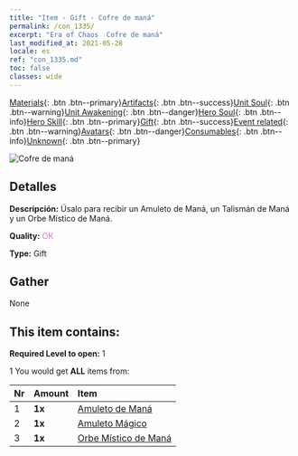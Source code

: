 ```yaml
---
title: "Item - Gift - Cofre de maná"
permalink: /con_1335/
excerpt: "Era of Chaos  Cofre de maná"
last_modified_at: 2021-05-28
locale: es
ref: "con_1335.md"
toc: false
classes: wide
---
```

 [Materials](/ItemsES/){: .btn .btn--primary}[Artifacts](/ItemsES/Artifacts/){: .btn .btn--success}[Unit Soul](/ItemsES/UnitSoul/){: .btn .btn--warning}[Unit Awakening](/ItemsES/UnitAwakening/){: .btn .btn--danger}[Hero Soul](/ItemsES/HeroSoul/){: .btn .btn--info}[Hero Skill](/ItemsES/HeroSkill/){: .btn .btn--primary}[Gift](/ItemsES/Gift/){: .btn .btn--success}[Event related](/ItemsES/Events/){: .btn .btn--warning}[Avatars](/ItemsES/Avatars/){: .btn .btn--danger}[Consumables](/ItemsES/Consumables/){: .btn .btn--info}[Unknown](/ItemsES/Unknown/){: .btn .btn--primary}

 ![Cofre de maná](/images/t/i_906012.png)

## Detalles
 **Descripción:** Úsalo para recibir un Amuleto de Maná, un Talismán de Maná y un Orbe Místico de Maná.

 **Quality:** <span style="color: #DA70D6">OK</span>

 **Type:** Gift

## Gather

  None

## This item contains:

 **Required Level to open:** 1

 1 You would get **ALL** items  from:

  | Nr | Amount |     Item    |
  |:---|:-------|:------------|
  | 1 |  **1x** | [Amuleto de Maná](/ItemsES/art_112/) |  | 
  | 2 |  **1x** | [Amuleto Mágico](/ItemsES/art_113/) |  | 
  | 3 |  **1x** | [Orbe Místico de Maná](/ItemsES/art_114/) |  | 
